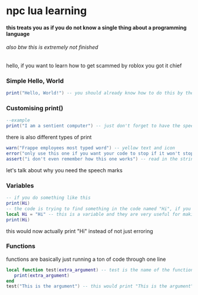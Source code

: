 # npc lua learning
#### this treats you as if you do not know a single thing about a programming language
###### also btw this is extremely not finished

hello, if you want to learn how to get scammed by roblox you got it chief

### Simple Hello, World
```lua
print("Hello, World!") -- you should already know how to do this by the millions of memes about it, you can change the "hello, world" part to anything you want
```
### Customising print()
```lua
--example
print("I am a sentient computer") -- just don't forget to have the speech marks
```
there is also different types of print
```lua
warn("Frappe employees most typed word") -- yellow text and icon
error("only use this one if you want your code to stop if it won't stop by itself") -- acts like a code error
assert("i don't even remember how this one works") -- read in the string
```
let's talk about why you need the speech marks
### Variables
```lua
-- if you do something like this
print(Hi)
-- the code is trying to find something in the code named "Hi", if you wanted to make it work you would need to add a variable
local Hi = "Hi" -- this is a variable and they are very useful for making code more readable and quicker
print(Hi)
```
this would now actually print "Hi" instead of not just erroring
### Functions
functions are basically just running a ton of code through one line
```lua
local function test(extra_argument) -- test is the name of the function, and you can optionally add arguments in the brackets, remove if not necessary
   print(extra_argument)
end
test("This is the argument") -- this would print "This is the argument"
```

